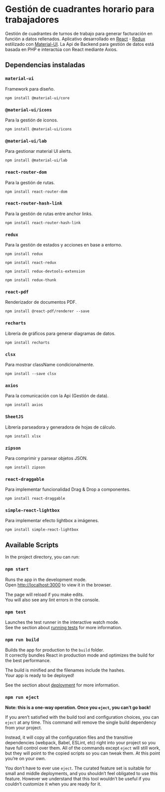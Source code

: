 # Gestión de cuadrantes horario para trabajadores

Gestión de cuadrantes de turnos de trabajo para generar facturación en función a datos rellenados. Aplicativo desarrollado en [React](https://es.reactjs.org/) - [Redux](https://redux.js.org/) estilizado con [Material-UI](https://material-ui.com/). La Api de Backend para gestión de datos está basada en PHP e interactúa con React mediante Axios.

## Dependencias instaladas

### `material-ui`

Framework para diseño.

`npm install @material-ui/core`

### `@material-ui/icons`

Para la gestión de iconos.

`npm install @material-ui/icons`

### `@material-ui/lab`

Para gestionar material UI alerts.

`npm install @material-ui/lab`

### `react-router-dom`

Para la gestión de rutas.

`npm install react-router-dom`

### `react-router-hash-link`

Para la gestión de rutas entre anchor links.

`npm install react-router-hash-link`

### `redux`

Para la gestión de estados y acciones en base a entorno.

`npm install redux`

`npm install react-redux`

`npm install redux-devtools-extension`

`npm install redux-thunk`

### `react-pdf`

Renderizador de documentos PDF.

`npm install @react-pdf/renderer --save`

### `recharts`

Librería de gráficos para generar diagramas de datos.

`npm install recharts`

### `clsx`

Para mostrar className condicionalmente.

`npm install --save clsx`

### `axios`

Para la comunicación con la Api (Gestión de data).

`npm install axios`

### `SheetJS`

Librería parseadora y generadora de hojas de cálculo.

`npm install xlsx`

### `zipson`

Para comprimir y parsear objetos JSON.

`npm install zipson`

### `react-draggable`

Para implementar funcionalidad Drag & Drop a componentes.

`npm install react-draggable`

### `simple-react-lightbox`

Para implementar efecto lightbox a imágenes.

`npm install simple-react-lightbox`


## Available Scripts

In the project directory, you can run:

### `npm start`

Runs the app in the development mode.\
Open [http://localhost:3000](http://localhost:3000) to view it in the browser.

The page will reload if you make edits.\
You will also see any lint errors in the console.

### `npm test`

Launches the test runner in the interactive watch mode.\
See the section about [running tests](https://facebook.github.io/create-react-app/docs/running-tests) for more information.

### `npm run build`

Builds the app for production to the `build` folder.\
It correctly bundles React in production mode and optimizes the build for the best performance.

The build is minified and the filenames include the hashes.\
Your app is ready to be deployed!

See the section about [deployment](https://facebook.github.io/create-react-app/docs/deployment) for more information.

### `npm run eject`

**Note: this is a one-way operation. Once you `eject`, you can’t go back!**

If you aren’t satisfied with the build tool and configuration choices, you can `eject` at any time. This command will remove the single build dependency from your project.

Instead, it will copy all the configuration files and the transitive dependencies (webpack, Babel, ESLint, etc) right into your project so you have full control over them. All of the commands except `eject` will still work, but they will point to the copied scripts so you can tweak them. At this point you’re on your own.

You don’t have to ever use `eject`. The curated feature set is suitable for small and middle deployments, and you shouldn’t feel obligated to use this feature. However we understand that this tool wouldn’t be useful if you couldn’t customize it when you are ready for it.

